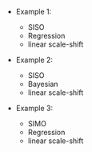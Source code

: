 - Example 1:
  + SISO
  + Regression 
  + linear scale-shift

- Example 2:
  + SISO
  + Bayesian
  + linear scale-shift
  
- Example 3:
  + SIMO
  + Regression
  + linear scale-shift
